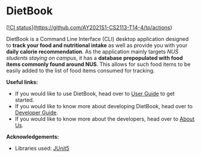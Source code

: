 # DietBook

[[!CI status](https://github.com/AY2021S1-CS2113-T14-4/tp/workflows/Java%20CI/badge.svg)](https://github.com/AY2021S1-CS2113-T14-4/tp/actions)

DietBook is a Command Line Interface (CLI) desktop application designed to **track your food and nutritional intake** as well as provide you with your **daily calorie recommendation**. As the application mainly targets _NUS students staying on campus_, it has a **database prepopulated with food items commonly found around NUS**. This allows for such food items to be easily added to the list of food items consumed for tracking.

**Useful links:**
* If you would like to use DietBook, head over to [User Guide](UserGuide.md) to get started.
* If you would like to know more about developing DietBook, head over to [Developer Guide](DeveloperGuide.md).
* If you would like to know more about the developers, head over to [About Us](AboutUs.md).

**Acknowledgements:**

* Libraries used: [JUnit5](https://github.com/junit-team/junit5)


